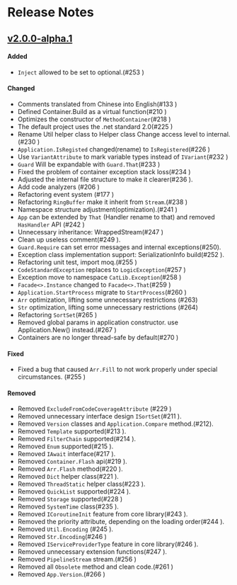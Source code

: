 # Release Notes

## [v2.0.0-alpha.1](https://github.com/CatLib/Core/releases/tag/v2.0.0-alpha.1)

#### Added

- `Inject` allowed to be set to optional.(#253 )

#### Changed

- Comments translated from Chinese into English(#133 )
- Defined Container.Build as a virtual function(#210 )
- Optimizes the constructor of `MethodContainer`(#218 )
- The default project uses the .net standard 2.0(#225 )
- Rename Util helper class to Helper class Change access level to internal.(#230 )
- `Application.IsRegisted` changed(rename) to `IsRegistered`(#226 ) 
- Use `VariantAttribute` to mark variable types instead of `IVariant`(#232 )
- `Guard` Will be expandable with `Guard.That`(#233 )
- Fixed the problem of container exception stack loss(#234 )
- Adjusted the internal file structure to make it clearer(#236 ).
- Add code analyzers (#206 )
- Refactoring event system (#177 )
- Refactoring `RingBuffer` make it inherit from `Stream`.(#238 )
- Namespace structure adjustment(optimization).(#241 )
- `App` can be extended by `That` (Handler rename to that) and removed `HasHandler` API (#242 )
- Unnecessary inheritance: WrappedStream(#247 )
- Clean up useless comment(#249 ).
- `Guard.Require` can set error messages and internal exceptions(#250).
- Exception class implementation support: SerializationInfo build(#252 ).
- Refactoring unit test, import moq.(#255 )
- `CodeStandardException` replaces to `LogicException`(#257 )
- Exception move to namespace `CatLib.Exception`(#258 )
- `Facade<>.Instance` changed to `Facade<>.That`(#259 )
- `Application.StartProcess` migrate to `StartProcess`(#260 )
- `Arr` optimization, lifting some unnecessary restrictions (#263)
- `Str` optimization, lifting some unnecessary restrictions (#264)
- Refactoring `SortSet`(#265 )
- Removed global params in application constructor. use Application.New() instead.(#267 )
- Containers are no longer thread-safe by default(#270 )

#### Fixed

- Fixed a bug that caused `Arr.Fill` to not work properly under special circumstances. (#255 )

#### Removed

- Removed `ExcludeFromCodeCoverageAttribute` (#229 )
- Removed unnecessary interface design `ISortSet`(#211 ).
- Removed `Version` classes and `Application.Compare` method.(#212).
- Removed `Template`  supported(#213 ).
- Removed `FilterChain` supported(#214 ).
- Removed `Enum` supported(#215 ).
- Removed `IAwait` interface(#217 ).
- Removed `Container.Flash`  api(#219 ).
- Removed `Arr.Flash` method(#220 ).
- Removed `Dict` helper class(#221 ).
- Removed `ThreadStatic` helper class(#223 ).
- Removed `QuickList` supported(#224 ).
- Removed `Storage` supported(#228 )
- Removed `SystemTime` class(#235 ).
- Removed `ICoroutineInit` feature from core library(#243 ).
- Removed the priority attribute, depending on the loading order(#244 ).
- Removed `Util.Encoding` (#245 ).
- Removed `Str.Encoding`(#246 )
- Removed `IServiceProviderType` feature in core library(#246 ).
- Removed unnecessary extension functions(#247 ).
- Removed `PipelineStream` stream.(#256 )
- Removed all `Obsolete` method and clean code.(#261 )
- Removed `App.Version`.(#266 )

